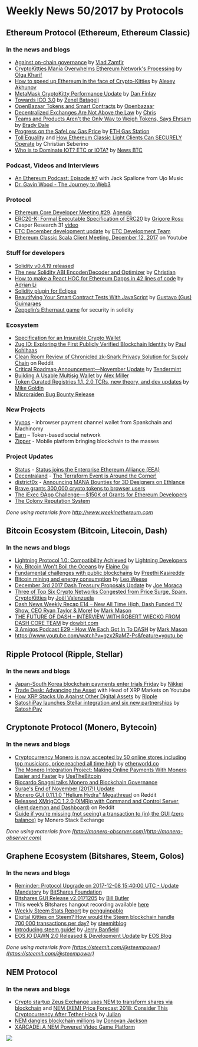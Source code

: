 # Weekly News 50/2017 by Protocols
## Ethereum Protocol (Ethereum, Ethereum Classic)
### In the news and blogs

* [Against on-chain governance](https://medium.com/@Vlad_Zamfir/against-on-chain-governance-a4ceacd040ca) by [Vlad Zamfir](https://medium.com/@Vlad_Zamfir)
* [CryptoKitties Mania Overwhelms Ethereum Network's Processing](https://www.bloomberg.com/news/articles/2017-12-04/cryptokitties-quickly-becomes-most-widely-used-ethereum-app) by [Olga Kharif](https://twitter.com/olgakharif)
* [How to speed up Ethereum in the face of Crypto-Kitties](https://medium.com/@akhounov/how-to-speed-up-ethereum-in-the-face-of-crypto-kitties-7a9c901d98e9) by [Alexey Akhunov](https://medium.com/@akhounov)
* [MetaMask CryptoKitty Performance Update](https://medium.com/metamask/metamask-cryptokitty-performance-update-83d851af0147) by [Dan Finlay](https://medium.com/@danfinlay)
* [Towards ICO 3.0](https://blog.cofound.it/towards-ico-3-0-afc31800b31b) by [Zenel Batagelj](https://blog.cofound.it/@zenel)
* [OpenBazaar Tokens and Smart Contracts](https://www.openbazaar.org/blog/openbazaar-tokens-smart-contracts/) by [Openbazaar](https://www.openbazaar.org/)
* [Decentralized Exchanges Are Not Above the Law](https://decentralizedlegal.com/dex/) by [Chris](https://decentralizedlegal.com/author/chris/)
* [Teams and Products Aren't the Only Way to Weigh Tokens, Says Ehrsam](https://www.coindesk.com/fred-ehrsam-token-summit-blockchain/) by [Brady Dale](https://www.coindesk.com/author/bdale/)
* [Progress on the SafeLow Gas Price](https://medium.com/@ethgasstation/progress-on-the-safelow-gas-price-a99e8a3ac8da) by [ETH Gas Station](https://medium.com/@ethgasstation)
* [Toll Equality](https://ethereumclassic.github.io/blog/2017-12-13-toll-equality/) and [How Ethereum Classic Light Clients Can SECURELY Operate](https://ethereumclassic.github.io/blog/2017-12-04-light-clients/) by Christian Seberino
* [Who is to Dominate IOT? ETC or IOTA?](http://www.newsbtc.com/2017/12/12/dominate-iot-etc-iota/) by [News BTC](http://www.newsbtc.com/author/superuser/)

### Podcast, Videos and Interviews
* [An Ethereum Podcast: Episode #7](https://thebitcoinpodcast.com/an-ethereum-podcast-episode-7/) with  Jack Spallone from Ujo Music   
* [Dr. Gavin Wood - The Journey to Web3](https://www.youtube.com/watch?v=lH1pEE0W3ug)

### Protocol
* [Ethereum Core Developer Meeting #29](https://www.youtube.com/watch?v=1GulA7iA-O0). [Agenda](https://github.com/ethereum/pm/issues/27)
* [ERC20-K: Formal Executable Specification of ERC20](https://runtimeverification.com/blog/?p=496) by [Grigore Rosu](https://runtimeverification.com/blog/?author=6)
* Casper Research 31 [video](https://www.youtube.com/watch?v=7B-aGMn7rGQ) 
* [ETC December development update](https://www.etcdevteam.com/blog/devupdate/2017-12-5.html) by [ETC Development Team](https://www.etcdevteam.com/)
* [Ethereum Classic Scala Client Meeting, December 12, 2017](https://www.youtube.com/watch?v=pgYzIABLQGk&utm_content=buffere00db&utm_medium=social&utm_source=twitter.com&utm_campaign=buffer) on Youtube

### Stuff for developers
* [Solidity v0.4.19 released](https://github.com/ethereum/solidity/releases/tag/v0.4.19)
* [The new Solidity ABI Encoder/Decoder and Optimizer](https://medium.com/@chriseth/the-new-solidity-abi-encoder-decoder-and-optimizer-aee8f91e2455) by [Christian](https://medium.com/@chriseth)
* [How to make a React HOC for Ethereum Dapps in 42 lines of code](https://codeburst.io/how-to-make-a-react-hoc-for-ethereum-dapps-in-42-lines-of-code-f54cb0eb5221) by [Adrian Li](https://codeburst.io/@adrianli)
* [Solidity plugin for Eclipse](https://github.com/Yakindu/solidity-ide)
* [Beautifying Your Smart Contract Tests With JavaScript](https://medium.com/@gus_tavo_guim/beautifying-your-smart-contract-tests-with-javascript-4d284efcb2e8) by [Gustavo (Gus) Guimaraes](https://medium.com/@gus_tavo_guim)
* [Zeppelin’s Ethernaut game](https://ethernaut.zeppelin.solutions/) for security in solidity

### Ecosystem
* [Specification for an Insurable Crypto Wallet](https://github.com/etherisc/InsurableCryptoWallet)
* [Zug ID: Exploring the First Publicly Verified Blockchain Identity](https://medium.com/uport/zug-id-exploring-the-first-publicly-verified-blockchain-identity-38bd0ee3702) by [Paul Kohlhaas](https://medium.com/@Paul.Haas)
* [Clean Room Review of Chronicled zk-Snark Privacy Solution for Supply Chain](https://www.reddit.com/r/chronicled/comments/7gsad0/clean_room_review_of_chronicled_zksnark_privacy/) on Reddit
* [Critical Roadmap Announcement—November Update](https://blog.cosmos.network/critical-roadmap-announcement-november-update-38b40e0c1570) by [Tendermint](https://blog.cosmos.network/@tendermint)
* [Building A Usable Multisig Wallet](https://blog.gridplus.io/building-a-usable-multisig-wallet-59039b60cbf6) by [Alex Miller](https://blog.gridplus.io/@asmiller1989)
* [Token Curated Registries 1.1, 2.0 TCRs, new theory, and dev updates](https://medium.com/@ilovebagels/token-curated-registries-1-1-2-0-tcrs-new-theory-and-dev-updates-34c9f079f33d) by [Mike Goldin](https://medium.com/@ilovebagels)
* [Microraiden Bug Bounty Release](https://github.com/raiden-network/microraiden/releases)

### New Projects
* [Vynos](https://medium.com/@machinomy/explaining-vynos-91f73eeb133a) - inbrowser payment channel wallet from Spankchain and Machinomy
* [Earn](https://earn.com/) – Token-based social network 
* [Zipper](https://zipperglobal.com/) - Mobile platform bringing blockchain to the masses

### Project Updates
* [Status](https://status.im/) - [Status joins the Enterprise Ethereum Alliance (EEA)](https://blog.status.im/status-joins-the-enterprise-ethereum-alliance-eea-29963d48f06c)
* [Decentraland](https://decentraland.org/) - [The Terraform Event is Around the Corner!](https://blog.decentraland.org/the-terraform-event-is-around-the-corner-bdda6a2d4367)
* [district0x](https://district0x.io/) - [Announcing MANA Bounties for 3D Designers on Ethlance](https://blog.district0x.io/announcing-mana-bounties-for-3d-designers-on-ethlance-89d615bb7119)
* [Brave grants 300,000 crypto tokens to browser users](https://basicattentiontoken.org/brave-grants-300000-crypto-tokens-to-browser-users/)
* [The iExec ÐApp Challenge — $150K of Grants for Ethereum Developers](https://medium.com/iex-ec/the-iexec-%C3%B0app-challenge-150k-of-grants-to-win-abf6798b31ee)
* [The Colony Reputation System](https://blog.colony.io/the-colony-reputation-system-5616293c3949)

*Done using materials from http://www.weekinethereum.com*

## Bitcoin Ecosystem (Bitcoin, Litecoin, Dash)
### In the news and blogs
* [Lightning Protocol 1.0: Compatibility Achieved](https://medium.com/@lightning_network/lightning-protocol-1-0-compatibility-achieved-f9d22b7b19c4) by [Lightning Developers](https://medium.com/@lightning_network)
* [No, Bitcoin Won't Boil the Oceans](https://www.bloomberg.com/view/articles/2017-12-07/bitcoin-is-greener-than-its-critics-think) by [Elaine Ou](https://www.twitter.com/eiaine)
* [Fundamental challenges with public blockchains](https://medium.com/@preethikasireddy/fundamental-challenges-with-public-blockchains-253c800e9428) by [Preethi Kasireddy](https://medium.com/@preethikasireddy)
* [Bitcoin mining and energy consumption](https://blog.bitcoin.org.hk/bitcoin-mining-and-energy-consumption-4526d4b56186) by [Leo Weese
](https://blog.bitcoin.org.hk/@LeoAW)
* [December 3rd 2017 Dash Treasury Proposals Update](https://www.dashforcenews.com/december-3rd-2017-dash-treasury-proposals-update/) by [Joe Moraca](https://www.dashforcenews.com/author/joemoraca/)
* [Three of Top Six Crypto Networks Congested from Price Surge, Spam, CryptoKitties](https://www.dashforcenews.com/three-of-top-six-crypto-networks-congested-from-price-surge-spam-cryptokitties/) by [Joël Valenzuela](https://www.dashforcenews.com/author/joelvalenzuela/)
* [Dash News Weekly Recap E14 – New All Time High, Dash Funded TV Show, CEO Ryan Taylor & More!](https://www.dashforcenews.com/dash-news-weekly-recap-e14-new-time-high-dash-funded-tv-show-ceo-ryan-taylor/) by [Mark Mason](https://www.dashforcenews.com/author/markm/)
* [THE FUTURE OF DASH – INTERVIEW WITH ROBERT WIECKO FROM DASH CORE TEAM](https://dowbit.com/future-of-dash-robert-wiecko/) by [dowbit.com](https://dowbit.com)
* [3 Amigos Podcast E29 - How We Each Got In To DASH](https://www.dashforcenews.com/3-amigos-podcast-e29-got-dash/) by [Mark Mason](https://www.dashforcenews.com/author/markm/)
* https://www.youtube.com/watch?v=gzx2RaMZ-Ps&feature=youtu.be


## Ripple Protocol (Ripple, Stellar)
### In the news and blogs
* [Japan-South Korea blockchain payments enter trials Friday](https://asia.nikkei.com/Business/Deals/Japan-South-Korea-blockchain-payments-enter-trials-Friday) by [Nikkei](https://asia.nikkei.com/)
* [Trade Desk: Advancing the Asset](https://www.youtube.com/watch?v=jdFuiRVNUoM) with Head of XRP Markets on Youtube
* [How XRP Stacks Up Against Other Digital Assets](https://ripple.com/xrp/xrp-stacks-digital-assets/) by [Ripple](https://ripple.com)
* [SatoshiPay launches Stellar integration and six new partnerships](https://medium.com/@SatoshiPay/satoshipay-launches-stellar-integration-and-six-new-partnerships-1ce6c74059b6) by [SatoshiPay](https://medium.com/@SatoshiPay)

## Cryptonote Protocol (Monero, Bytecoin)
### In the news and blogs
* [Cryptocurrency Monero is now accepted by 50 online stores including top musicians, price reached all time high](http://etherworld.co/2017/12/06/cryptocurrency-monero-is-now-accepted-by-50-online-stores-including-top-musicians-price-reached-all-time-high/) by [etherworld.co](http://etherworld.co)
* [The Monero Integration Project: Making Online Payments With Monero Easier and Faster](https://usethebitcoin.com/monero-integration-project-making-online-payments-monero-easier-faster/) by [UseTheBitcoin](https://usethebitcoin.com/author/webmaster_646wff4s/)
* [Riccardo Spagni talks Monero and Blockchain Governance](https://www.youtube.com/watch?v=oZVBS4-h-sE&feature=youtu.be)
* [Surae's End of November (2017!) Update](https://forum.getmonero.org/9/work-in-progress/87822/continued-funding-for-postdoctoral-researcher-surae-noether-me?page=&noscroll=1#post-93451)
* [Monero GUI 0.11.1.0 "Helium Hydra" Megathread](https://www.reddit.com/r/Monero/comments/7hhgjx/monero_gui_01110_helium_hydra_megathread_download/) on Reddit
* [Released XMrigCC 1.2.0 (XMRig with Command and Control Server, client daemon and Dashboard)](https://www.reddit.com/r/Monero/comments/7hknpj/released_xmrigcc_120_xmrig_with_command_and/) on Reddit
* [Guide if you’re missing
(not seeing) a transaction to (in) the GUI (zero balance)](https://monero.stackexchange.com/questions/6640/i-am-missing-not-seeing-a-transaction-to-in-the-gui-zero-balance/6641#6641) by Monero Stack Exchange

*Done using materials from [http://monero-observer.com](http://monero-observer.com)* 

## Graphene Ecosystem (Bitshares, Steem, Golos)
### In the news and blogs

* [Reminder: Protocol Upgrade on 2017-12-08 15:40:00 UTC - Update Mandatory](https://steemit.com/bitshares/@bitshares.fdn/reminder-protocol-upgrade-on-2017-12-08-154000-utc---update-mandatory) by [BitShares Foundation](https://steemit.com/@bitshares.fdn)
* [Bitshares GUI Release v2.0171205](https://steemit.com/bitshares/@billbutler/bitshares-gui-release-v2-0171205) by [Bill Butler](https://steemit.com/@billbutler)
* This week’s Bitshares hangout recording available [here](https://steemit.com/bitshares/@ash/recording-bitshares-hangout-48-2017-12-02-lottery-winner-next-hangout)
* [Weekly Steem Stats Report](https://steemit.com/steemit/@penguinpablo/weekly-steem-stats-report-monday-december-04-2017) by [penguinpablo](https://steemit.com/@penguinpablo)
* [Digital Kitties on Steem? How would the Steem blockchain handle 700,000 transactions per day?](https://steemit.com/steem/@steemitblog/digital-kitties-on-steem-how-would-the-steem-blockchain-handle-700-000-transactions-per-day) by [steemitblog](https://steemit.com/@steemitblog)
* [Introducing steem.guide!](https://steemit.com/guide/@jerrybanfield/introducing-steem-guide) by [Jerry Banfield](https://steemit.com/@jerrybanfield)
* [EOS.IO DAWN 2.0 Released & Development Update](https://steemit.com/eos/@eosio/eos-io-dawn-2-0-released-and-development-update) by [EOS Blog](https://steemit.com/@eosio)

*Done using materials from [https://steemit.com/@steempower](https://steemit.com/@steempower)*

## NEM Protocol
### In the news and blogs
* [Crypto startup Zeus Exchange uses NEM to transform shares via blockchain](https://nemflash.io/crypto-startup-zeus-exchange-nem-transform-shares-blockchain/) and [NEM (XEM) Price Forecast 2018: Consider This Cryptocurrency After Tether Hack](https://nemflash.io/nem-xemprice-forecast-2018cryptocurrency-tether-hack/) by [Julian](https://nemflash.io/author/brainofmasses/)
* [NEM dangles blockchain millions](https://istart.co.nz/nz-news-items/nem-dangles-blockchain-millions/) by [Donovan Jackson](https://istart.co.nz/istart-author/donovan-jackson/)
* [XARCADE: A NEM Powered Video Game Platform](https://coinsessions.ph/xarcade-nem-powered-game-platform/)

[![](https://steemitimages.com/DQmdkWT6cCPVYNzZASwHD3WZ5hKpHQv7927MvBt8wRYDDEC/image.png)](http://company.cyber.fund/#newsletter)
